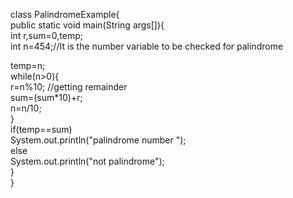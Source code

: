 
class PalindromeExample{  
 public static void main(String args[]){  
  int r,sum=0,temp;    
  int n=454;//It is the number variable to be checked for palindrome  
  
  temp=n;    
  while(n>0){    
   r=n%10;  //getting remainder  
   sum=(sum*10)+r;    
   n=n/10;    
  }    
  if(temp==sum)    
   System.out.println("palindrome number ");    
  else    
   System.out.println("not palindrome");    
}  
}  



